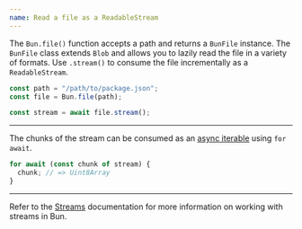 ```yaml
---
name: Read a file as a ReadableStream
---
```


The `Bun.file()` function accepts a path and returns a `BunFile` instance. The `BunFile` class extends `Blob` and allows you to lazily read the file in a variety of formats. Use `.stream()` to consume the file incrementally as a `ReadableStream`.

```ts
const path = "/path/to/package.json";
const file = Bun.file(path);

const stream = await file.stream();
```

---

The chunks of the stream can be consumed as an [async iterable](https://developer.mozilla.org/en-US/docs/Web/JavaScript/Reference/Iteration_protocols#the_async_iterator_and_async_iterable_protocols) using `for await`.

```ts
for await (const chunk of stream) {
  chunk; // => Uint8Array
}
```

---

Refer to the [Streams](/docs/api/streams) documentation for more information on working with streams in Bun.
